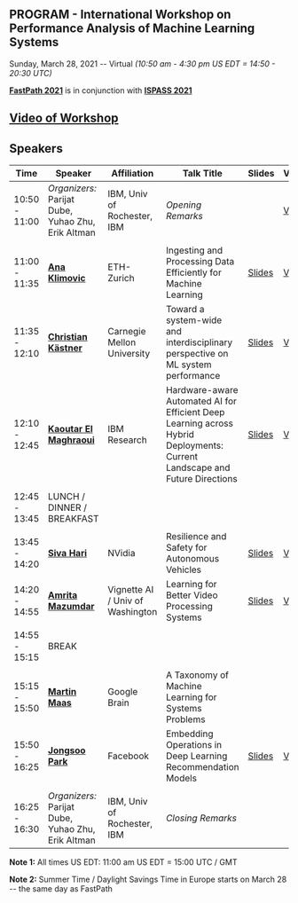 ## PROGRAM - International Workshop on Performance Analysis of Machine Learning Systems
Sunday, March 28, 2021 -- Virtual *(10:50 am - 4:30 pm US EDT = 14:50 - 20:30 UTC)*

**[FastPath 2021](https://tinyurl.com/fastpath2021)** is in conjunction with **[ISPASS 2021](https://www.ispass.org/ispass2021)**

## [Video of Workshop](https://www.youtube.com/watch?v=9_6d5TJCyGw&list=PLiFY02l7XTtu56WoMabDUjo-xfESEDs14)

## Speakers 

| Time          | Speaker                                                                   | Affiliation                         | Talk Title            | Slides | Video |
| ----          | ----                                                                      | ----                                | ----                  | ----   | ----  |
| 10:50 - 11:00 | *Organizers:* Parijat Dube, Yuhao Zhu, Erik Altman                        | IBM, Univ of Rochester, IBM         | *Opening Remarks*     |        | [Video](https://www.youtube.com/watch?v=9_6d5TJCyGw&list=PLiFY02l7XTtu56WoMabDUjo-xfESEDs14&index=2) |
|               |                                                                           |                                     |                       |        | |
| 11:00 - 11:35 | **[Ana Klimovic](https://tinyurl.com/fastpath2021/Klimovic)**             | ETH-Zurich                          | Ingesting and Processing Data Efficiently for Machine Learning | [Slides](https://tinyurl.com/fastpath2021/Slides/FastPath2021_A_Klimovic.pdf)  | [Video](https://www.youtube.com/watch?v=1vNthyxtaUE&list=PLiFY02l7XTtu56WoMabDUjo-xfESEDs14&index=3) |
| 11:35 - 12:10 | **[Christian Kästner](https://tinyurl.com/fastpath2021/Kaestner)**        | Carnegie Mellon University          | Toward a system-wide and interdisciplinary perspective on ML system performance | [Slides](https://ckaestne.github.io/seai/talks/fastpath21/fastpath.html) | [Video](https://www.youtube.com/watch?v=SGJogMiRkWU&list=PLiFY02l7XTtu56WoMabDUjo-xfESEDs14&index=4) |
| 12:10 - 12:45 | **[Kaoutar El Maghraoui](https://tinyurl.com/fastpath2021/El_Maghraoui)** | IBM Research                        | Hardware-aware Automated AI for Efficient Deep Learning across Hybrid Deployments: Current Landscape and Future Directions  | [Slides](https://tinyurl.com/fastpath2021/Slides/FastPath2021_K_ElMaghroui.pdf) | [Video](https://www.youtube.com/watch?v=oGQg061Wmoo&list=PLiFY02l7XTtu56WoMabDUjo-xfESEDs14&index=5) |
|               |                                                                           |                                     |                       |       | |
| 12:45 - 13:45 | LUNCH / DINNER / BREAKFAST                                                |                                     |                       |       | |
|               |                                                                           |                                     |                       |       | |
| 13:45 - 14:20 | **[Siva Hari](https://tinyurl.com/fastpath2021/Hari)**                    | NVidia                              | Resilience and Safety for Autonomous Vehicles                  | [Slides](https://tinyurl.com/fastpath2021/Slides/FastPath2021_S_Hari.pdf)  | [Video](https://www.youtube.com/watch?v=Oe5tEe4SRPQ&list=PLiFY02l7XTtu56WoMabDUjo-xfESEDs14&index=6) |
| 14:20 - 14:55 | **[Amrita Mazumdar](https://tinyurl.com/fastpath2021/Mazumdar)**          | Vignette AI / Univ of Washington    | Learning for Better Video Processing Systems                   | [Slides](https://tinyurl.com/fastpath2021/Slides/FastPath2021_A_Mazumdar.pdf)  | [Video](https://www.youtube.com/watch?v=mAS_o3R0qag&list=PLiFY02l7XTtu56WoMabDUjo-xfESEDs14&index=7) |
|               |                                                                           |                                     |                       |       | |
| 14:55 - 15:15 | BREAK                                                                     |                                     |                       |       | |
|               |                                                                           |                                     |                       |       | |
| 15:15 - 15:50 | **[Martin Maas](https://tinyurl.com/fastpath2021/Maas)**                  | Google Brain                        | A Taxonomy of Machine Learning for Systems Problems            |   |   |
| 15:50 - 16:25 | **[Jongsoo Park](https://tinyurl.com/fastpath2021/Park)**                 | Facebook                            | Embedding Operations in Deep Learning Recommendation Models    | [Slides](https://tinyurl.com/fastpath2021/Slides/FastPath2021_J_Park.pdf)  | [Video](https://www.youtube.com/watch?v=rsph4ohjwoc&list=PLiFY02l7XTtu56WoMabDUjo-xfESEDs14&index=8) |
|               |                                                                           |                                     |                       |       | |
| 16:25 - 16:30 | *Organizers:* Parijat Dube, Yuhao Zhu, Erik Altman                        | IBM, Univ of Rochester, IBM         | *Closing Remarks*     |       | |

**Note 1:**  All times US EDT:  11:00 am US EDT = 15:00 UTC / GMT

**Note 2:** Summer Time / Daylight Savings Time in Europe starts on March 28 -- the same day as FastPath
